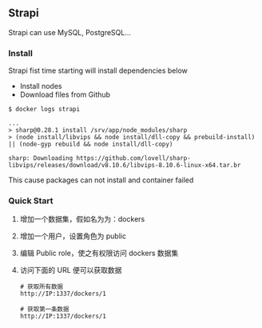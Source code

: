 ## Strapi

Strapi can use MySQL, PostgreSQL...


### Install

Strapi fist time starting will install dependencies below

* Install nodes
* Download files from Github

```
$ docker logs strapi

...
> sharp@0.28.1 install /srv/app/node_modules/sharp
> (node install/libvips && node install/dll-copy && prebuild-install) || (node-gyp rebuild && node install/dll-copy)

sharp: Downloading https://github.com/lovell/sharp-libvips/releases/download/v8.10.6/libvips-8.10.6-linux-x64.tar.br
```

This cause packages can not install and container failed

### Quick Start

1. 增加一个数据集，假如名为为：dockers


2. 增加一个用户，设置角色为 public


3. 编辑 Public role，使之有权限访问 dockers 数据集


4. 访问下面的 URL 便可以获取数据

   ```
   # 获取所有数据
   http://IP:1337/dockers/1
   
   # 获取第一条数据
   http://IP:1337/dockers/1
   ```

   
